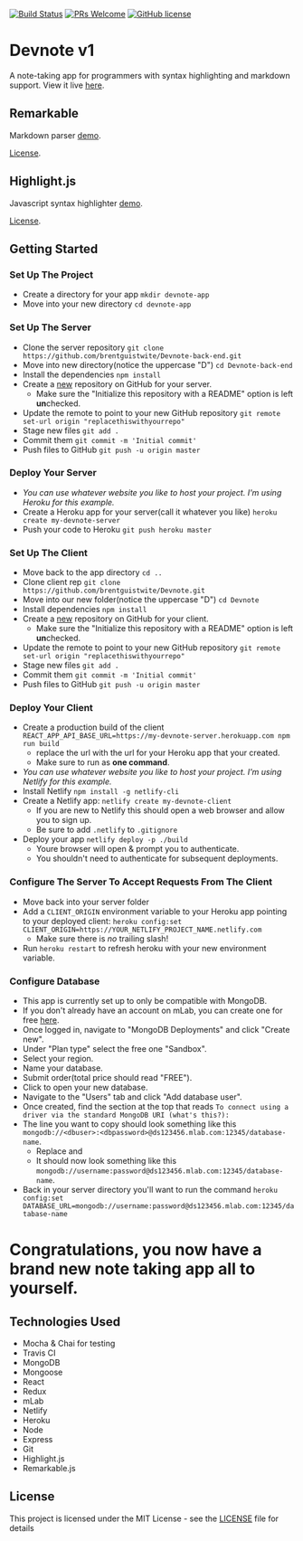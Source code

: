 [![Build Status](https://img.shields.io/travis/npm/npm/latest.svg?style=flat-square)](https://travis-ci.org/brentguistwite/Devnote-back-end) [![PRs Welcome](https://img.shields.io/badge/PRs-welcome-brightgreen.svg?style=flat-square)](https://github.com/brentguistwite/Devnote/pull/new/master) [![GitHub license](https://img.shields.io/badge/license-MIT-blue.svg?style=flat-square)](https://github.com/brentguistwite/Devnote/blob/master/LICENSE)


# Devnote v1
A note-taking app for programmers with syntax highlighting and markdown support. 
View it live [here](https://devnote-demo.netlify.com/).

## Remarkable
Markdown parser [demo](https://jonschlinkert.github.io/remarkable/demo/).

[License](https://github.com/jonschlinkert/remarkable/blob/master/LICENSE).

## Highlight.js
Javascript syntax highlighter [demo](https://highlightjs.org/).

[License](https://github.com/isagalaev/highlight.js/blob/master/LICENSE).

## Getting Started 

### Set Up The Project
- Create a directory for your app `mkdir devnote-app`
- Move into your new directory `cd devnote-app`


### Set Up The Server 
- Clone the server repository `git clone https://github.com/brentguistwite/Devnote-back-end.git`
- Move into new directory(notice the uppercase "D") `cd Devnote-back-end`
- Install the dependencies `npm install` 
- Create a [new](https://github.com/new) repository on GitHub for your server.
  - Make sure the "Initialize this repository with a README" option is left **un**checked.
- Update the remote to point to your new GitHub repository `git remote set-url origin "replacethiswithyourrepo"`
- Stage new files `git add .`
- Commit them `git commit -m 'Initial commit'`
- Push files to GitHub `git push -u origin master`


### Deploy Your Server
- *You can use whatever website you like to host your project. I'm using Heroku for this example.*
- Create a Heroku app for your server(call it whatever you like) `heroku create my-devnote-server`
- Push your code to Heroku `git push heroku master`


### Set Up The Client
- Move back to the app directory `cd ..`
- Clone client rep `git clone https://github.com/brentguistwite/Devnote.git`
- Move into our new folder(notice the uppercase "D") `cd Devnote`
- Install dependencies `npm install`
- Create a [new](https://github.com/new) repository on GitHub for your client.
  - Make sure the "Initialize this repository with a README" option is left **un**checked.
- Update the remote to point to your new GitHub repository `git remote set-url origin "replacethiswithyourrepo"`
- Stage new files `git add .`
- Commit them `git commit -m 'Initial commit'`
- Push files to GitHub `git push -u origin master`


### Deploy Your Client 
- Create a production build of the client `REACT_APP_API_BASE_URL=https://my-devnote-server.herokuapp.com npm run build`
  - replace the url with the url for your Heroku app that your created.
  - Make sure to run as **one command**.
- *You can use whatever website you like to host your project. I'm using Netlify for this example.*
- Install Netlify `npm install -g netlify-cli`
- Create a Netlify app: `netlify create my-devnote-client`
  - If you are new to Netlify this should open a web browser and allow you to sign up.
  - Be sure to add `.netlify` to `.gitignore`
- Deploy your app `netlify deploy -p ./build`
  - Youre browser will open & prompt you to authenticate.
  - You shouldn't need to authenticate for subsequent deployments.


### Configure The Server To Accept Requests From The Client
- Move back into your server folder
- Add a `CLIENT_ORIGIN` environment variable to your Heroku app pointing to your deployed client: `heroku config:set CLIENT_ORIGIN=https://YOUR_NETLIFY_PROJECT_NAME.netlify.com`
  - Make sure there is *no* trailing slash!
- Run `heroku restart` to refresh heroku with your new environment variable.


### Configure Database
- This app is currently set up to only be compatible with MongoDB.
- If you don't already have an account on mLab, you can create one for free [here](https://mlab.com/signup/).
- Once logged in, navigate to "MongoDB Deployments" and click "Create new".
- Under "Plan type" select the free one "Sandbox".
- Select your region.
- Name your database.
- Submit order(total price should read "FREE").
- Click to open your new database.
- Navigate to the "Users" tab and click "Add database user".
- Once created, find the section at the top that reads `To connect using a driver via the standard MongoDB URI (what's this?):`
- The line you want to copy should look something like this `mongodb://<dbuser>:<dbpassword>@ds123456.mlab.com:12345/database-name`.
  - Replace <dbuser> and <dbpassword>
  - It should now look something like this `mongodb://username:password@ds123456.mlab.com:12345/database-name`.
- Back in your server directory you'll want to run the command `heroku config:set DATABASE_URL=mongodb://username:password@ds123456.mlab.com:12345/database-name`
  
# Congratulations, you now have a brand new note taking app all to yourself.

## Technologies Used
- Mocha & Chai for testing
- Travis CI
- MongoDB
- Mongoose
- React
- Redux
- mLab
- Netlify
- Heroku
- Node
- Express
- Git
- Highlight.js
- Remarkable.js

## License
This project is licensed under the MIT License - see the [LICENSE](LICENSE) file for details
